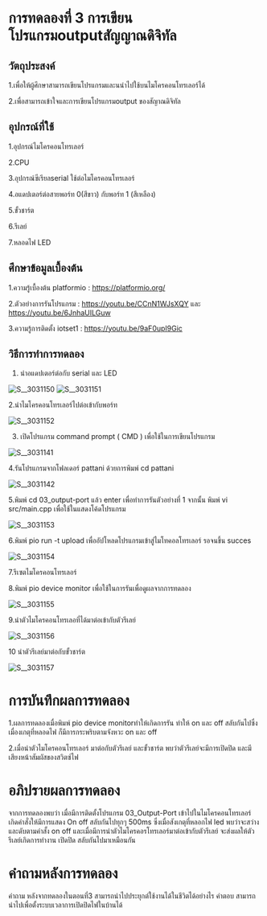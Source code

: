 # การทดลองที่ 3 การเขียนโปรแกรมoutputสัญญาณดิจิทัล
## วัตถุประสงค์
1.เพื่อให้ผู้ศึกษาสามารถเขียนโปรแกรมและนนำไปใช้บนไมโครคอนโทรเลอร์ได้

2.เพื่อสามารถเข้าใจและการเขียนโปรแกรมoutput ของสัญาณดิจิทัล
## อุปกรณ์ที่ใช้
 1.อุปกรณ์ไมโครคอนโทรเลอร์
 
 2.CPU
 
 3.อุปกรณ์ซีเรียลserial ใช้ต่อไมโครคอนโทรเลอร์

 4.อแดปเตอร์ต่อสายพอร์ท 0(สีขาว) กับพอร์ท 1 (สีเหลือง)
 
 5.ขั้วชาร์ต
 
 6.รีเลย์
 
 7.หลอดไฟ LED
 ## ศึกษาข้อมูลเบื้องต้น
  1.ความรู้เบื้องต้น platformio : https://platformio.org/
 
 2.ตัวอย่างการรันโปรแกรม : https://youtu.be/CCnN1WJsXQY และ https://youtu.be/6JnhaUILGuw
 
 3.ความรู้การติดตั้ง iotset1 : https://youtu.be/9aF0upI9Gic
 
 ## วิธีการทำการทดลอง
 1. นำอแดปเตอร์ต่อกับ serial และ LED

![S__3031150](https://user-images.githubusercontent.com/80879549/112382607-a3b4c300-8d1e-11eb-8f25-b4c151bdd7f7.jpg)
![S__3031151](https://user-images.githubusercontent.com/80879549/112382614-a6171d00-8d1e-11eb-9780-97809bc434ca.jpg)

 2.นำไมโครคอนโทรเลอร์ไปต่อเข้ากับพอร์ท

![S__3031152](https://user-images.githubusercontent.com/80879549/112382634-ac0cfe00-8d1e-11eb-9446-7249db4ec065.jpg)

 
 3. เปิดโปรแกรม command prompt ( CMD ) เพื่อใช้ในการเขียนโปรแกรม
 
 ![S__3031141](https://user-images.githubusercontent.com/80879549/112360507-fa150800-8d04-11eb-8c65-759c7a793f66.jpg)

 4.รันโปรแกรมจากโฟลเดอร์ pattani ด้วยการพิมพ์ cd pattani
 
 ![S__3031142](https://user-images.githubusercontent.com/80879549/112360559-09945100-8d05-11eb-9b23-7b3a6ae71765.jpg)

 5.พิมพ์ cd 03_output-port แล้ว enter เพื่อทำการรันตัวอย่างที่ 1 จากนั้น พิมพ์ vi src/main.cpp เพื่อใช้ในแสดงโค้ดโปรแกรม

![S__3031153](https://user-images.githubusercontent.com/80879549/112382649-b202df00-8d1e-11eb-96af-1adb9b6132e2.jpg)


 6.พิมพ์ pio run -t upload เพื่ออัปโหลดโปรแกรมเข้าสู่ไมโทคอลโทรเลอร์ รอจนขึ้น succes

![S__3031154](https://user-images.githubusercontent.com/80879549/112382667-b6c79300-8d1e-11eb-93f2-416858d77601.jpg)

 
 7.รีเซตไมโครคอนโทรเลอร์

 8.พิมพ์ pio device monitor เพื่อใช้ในการรันเพื่อดูผลจากการทดลอง

![S__3031155](https://user-images.githubusercontent.com/80879549/112382678-bb8c4700-8d1e-11eb-92b6-9b51a4135f95.jpg)


 9.นำตัวไมโครคอนโทรเลอที่ได้มาต่อเข้ากับตัวรีเลย์

![S__3031156](https://user-images.githubusercontent.com/80879549/112382682-be873780-8d1e-11eb-9826-5bd53b666f0f.jpg)


 10 นำตัวรีเลย์มาต่อกับขั้วชาร์ต
 
 ![S__3031157](https://user-images.githubusercontent.com/80879549/112382691-c1822800-8d1e-11eb-9547-8a2765fb2e66.jpg)

 
 # การบันทึกผลการทดลอง
 1.ผลการทดลองเมื่อพิมพ์ pio device monitorทำให้เกิดการรัน ทำให้ on และ off สลับกันไปซึ่งเมื่องเกตุที่หลอดไฟ ก็มีการกระพริบตามจังหวะ on และ off
 
 2.เมื่อนำตัวไมโครคอนโทรเลอร์ มาต่อกับตัวรีเลย์ และขั้วชาร์ต พบว่าตัวรีเลย์จะมีการเปิดปิด และมีเสียงหน้าสัมผัสของสวิตซ์ไฟ
 
 # อภิปรายผลการทดลอง
  จากการทดลองพบว่า เมื่อมีการติดตั้งโปรแกรม 03_Output-Port เข้าไปในไมโครคอนโทรเลอร์ เกิดคำสั่งให้มีการแสดง On off สลับกันไปทุกๆ 500ms ซึ่งเมื่อสังเกตุที่หลอกไฟ led พบว่าจะสว่างและดับตามคำสั้ง on off และเมื่อมีการนำตัวไมโครคอรโทรเลอร์มาต่อเข้ากับตัวรีเลย์ จะส่งผลให้ตัวรีเลย์เกิดการทำงาน เปิดปิด สลับกันไปมาเหมือนกัน
  
  # คำถามหลังการทดลอง
  คำถาม หลังจากทดลองในตอนที่3 สามารถนำไปประยุกต์ใช้งานได้ในชีวิตได้อย่างไร
  คำตอบ สามารถนำไปเพื่อตั้งระบบเวลาการเปิดปิดไฟในบ้านได้
  
